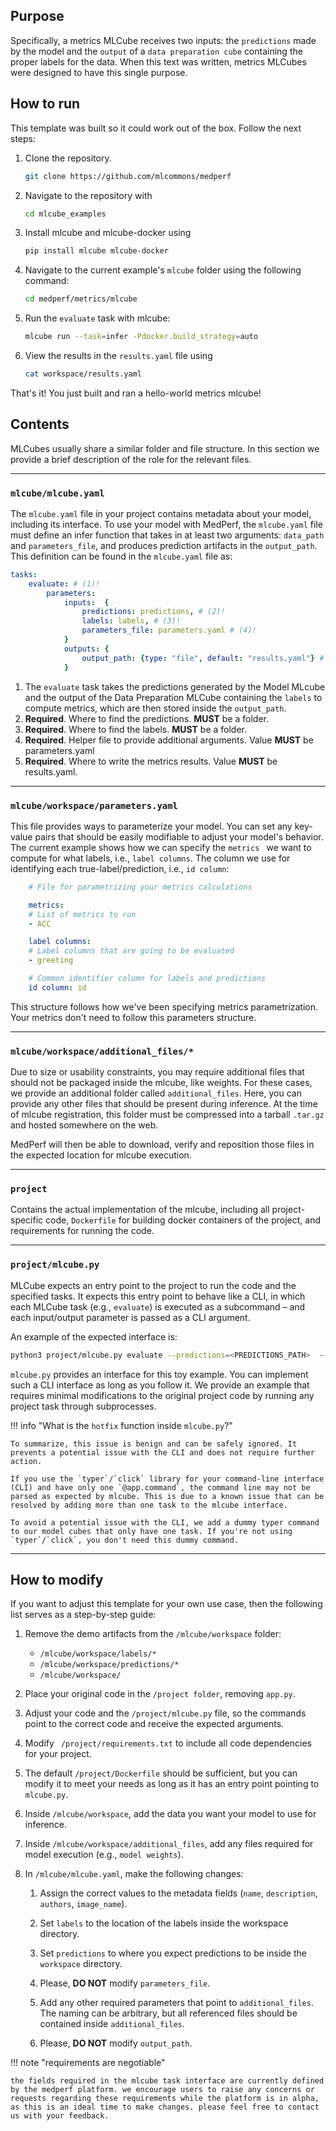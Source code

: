 ## Purpose
Specifically, a metrics MLCube receives two inputs: the `predictions` made by the model and the `output` of a `data preparation cube` containing the proper labels for the data. When this text was written, metrics MLCubes were designed to have this single purpose.

## How to run
This template was built so it could work out of the box. Follow the next steps:

1. Clone the repository.
    ``` bash
    git clone https://github.com/mlcommons/medperf
    ```
2. Navigate to the repository with
    ``` bash
    cd mlcube_examples
    ```

3. Install mlcube and mlcube-docker using
    ``` bash
    pip install mlcube mlcube-docker
    ```

4. Navigate to the current example's `mlcube` folder using the following command:
    ``` bash
    cd medperf/metrics/mlcube
    ```

5. Run the `evaluate` task with mlcube:
    ``` bash
    mlcube run --task=infer -Pdocker.build_strategy=auto
    ```

6. View the results in the `results.yaml` file using
    ``` bash
    cat workspace/results.yaml
    ```

That's it! You just built and ran a hello-world metrics mlcube!

## Contents

MLCubes usually share a similar folder and file structure. In this section we provide a brief description of the role for the relevant files.

---
### `mlcube/mlcube.yaml`
   
The `mlcube.yaml` file in your project contains metadata about your model, including its interface. To use your model with MedPerf, the `mlcube.yaml` file must define an infer function that takes in at least two arguments: `data_path` and `parameters_file`, and produces prediction artifacts in the `output_path`. This definition can be found in the `mlcube.yaml` file as:

``` yaml title="mlcube.yaml"
tasks:
    evaluate: # (1)!
        parameters:
            inputs:  {
                predictions: predictions, # (2)!
                labels: labels, # (3)!
                parameters_file: parameters.yaml # (4)!
            }
            outputs: {
                output_path: {type: "file", default: "results.yaml"} # (5)!
            }
```

1. The `evaluate` task takes the predictions generated by the Model MLcube and the output of the Data Preparation MLCube containing the `labels` to compute metrics, which are then stored inside the `output_path`.
2. **Required**. Where to find the predictions. **MUST** be a folder.
3. **Required**. Where to find the labels. **MUST** be a folder.
4. **Required**. Helper file to provide additional arguments. Value **MUST** be parameters.yaml
5. **Required**. Where to write the metrics results. Value **MUST** be results.yaml.

---
### `mlcube/workspace/parameters.yaml`

This file provides ways to parameterize your model. You can set any key-value pairs that should be easily modifiable to adjust your model's behavior. The current example shows how we can specify the `metrics ` we want to compute for what labels, i.e., `label columns`. The column we use for identifying each true-label/prediction, i.e., `id column`:

```yml
    # File for parametrizing your metrics calculations

    metrics:
    # List of metrics to run
    - ACC

    label columns:
    # Label columns that are going to be evaluated
    - greeting

    # Common identifier column for labels and predictions
    id column: id
```

This structure follows how we've been specifying metrics parametrization. Your metrics don't need to follow this parameters structure.

---
### `mlcube/workspace/additional_files/*`
   
Due to size or usability constraints, you may require additional files that should not be packaged inside the mlcube, like weights. For these cases, we provide an additional folder called `additional_files`. 
Here, you can provide any other files that should be present during inference. At the time of mlcube registration, this folder must be compressed into a tarball `.tar.gz` and hosted somewhere on the web. 

MedPerf will then be able to download, verify and reposition those files in the expected location for mlcube execution. 

---
### `project` 

Contains the actual implementation of the mlcube, including all project-specific code, `Dockerfile` for building docker containers of the project, and requirements for running the code.

---
### `project/mlcube.py`
   
MLCube expects an entry point to the project to run the code and the specified tasks. It expects this entry point to behave like a CLI, in which each MLCube task (e.g., `evaluate`) is executed as a subcommand – and each input/output parameter is passed as a CLI argument. 

An example of the expected interface is:

```bash
python3 project/mlcube.py evaluate --predictions=<PREDICTIONS_PATH>  --labels=<LABELS_PATH> --parameters_file=<PARAMETERS_FILE> --output_path=<OUTPUT_PATH>
```

`mlcube.py` provides an interface for this toy example. You can implement such a CLI interface as long as you follow it. We provide an example that requires minimal modifications to the original project code by running any project task through subprocesses.

!!! info "What is the `hotfix` function inside `mlcube.py`?"

    To summarize, this issue is benign and can be safely ignored. It prevents a potential issue with the CLI and does not require further action.

    If you use the `typer`/`click` library for your command-line interface (CLI) and have only one `@app.command`, the command line may not be parsed as expected by mlcube. This is due to a known issue that can be resolved by adding more than one task to the mlcube interface.
   
    To avoid a potential issue with the CLI, we add a dummy typer command to our model cubes that only have one task. If you're not using `typer`/`click`, you don't need this dummy command.

---
## How to modify

If you want to adjust this template for your own use case, then the following list serves as a step-by-step guide:

1. Remove the demo artifacts from the `/mlcube/workspace` folder:
     - `/mlcube/workspace/labels/*`
     - `/mlcube/workspace/predictions/*`
     - `/mlcube/workspace/`

2. Place your original code in the `/project folder`, removing `app.py`.

3. Adjust your code and the `/project/mlcube.py` file, so the commands point to the correct code and receive the expected arguments.
4. Modify ` /project/requirements.txt` to include all code dependencies for your project.
5. The default `/project/Dockerfile` should be sufficient, but you can modify it to meet your needs as long as it has an entry point pointing to `mlcube.py`.
6. Inside `/mlcube/workspace`, add the data you want your model to use for inference.
7. Inside `/mlcube/workspace/additional_files`, add any files required for model execution (e.g., `model weights`).

8. In `/mlcube/mlcube.yaml`, make the following changes:

    1. Assign the correct values to the metadata fields (`name`, `description`, `authors`, `image_name`).
    2. Set `labels` to the location of the labels inside the workspace directory.

    3. Set `predictions` to where you expect predictions to be inside the `workspace` directory.
    4. Please, **DO NOT** modify `parameters_file`.
    5. Add any other required parameters that point to `additional_files`. The naming can be arbitrary, but all referenced files should be contained inside `additional_files`.
    6. Please, **DO NOT** modify `output_path`.

!!! note "requirements are negotiable"

    the fields required in the mlcube task interface are currently defined by the medperf platform. we encourage users to raise any concerns or requests regarding these requirements while the platform is in alpha, as this is an ideal time to make changes. please feel free to contact us with your feedback.
